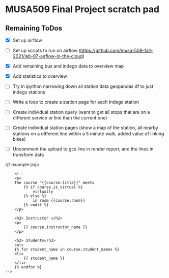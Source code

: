 # MUSA509 Final Project scratch pad

## Remaining ToDos

- [X] Set up airflow
- [ ] Set up scripts to run on airflow (https://github.com/musa-509-fall-2021/lab-07-airflow-in-the-cloud)
- [X] Add remaining bus and indego data to overview map
- [X] Add statistics to overview
- [ ] Try in ipython narrowing down all station data geopandas df to just indego stations
- [ ] Write a loop to create a station page for each Indego station
- [ ] Create individual station query (want to get all stops that are on a different service or line than the current one)
- [ ] Create individual station pages (show a map of the station, all nearby stations on a different line within a 5 minute walk, added value of linking bikes)
- [ ] Uncomment the upload to gcs line in render report, and the lines in transform data


/// example jinja

        <!--
        <p>
        The course "{{course.title}}" meets 
            {% if course.is_virtual %}
                virtually
            {% else %}
                in room {{course.room}}
            {% endif %}
        </p>

        <h2> Instructor </h2>
        <p>
            {{ course.instructor_name }}
        </p>

        <h2> Students</h2>
        <ul>
        {% for student_name in course.student_names %}
        <li>
            {{ student_name }}
        </li>
        {% endfor %}
    -->
